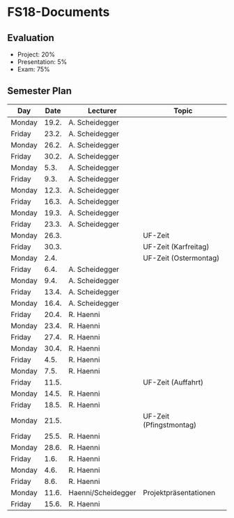# FS18-Documents

## Evaluation

* Project: 20%
* Presentation: 5%
* Exam: 75%

## Semester Plan

| Day    | Date  | Lecturer       | Topic                  |
| -------|-------|----------------|------------------------|
| Monday | 19.2. | A. Scheidegger |                        |
| Friday | 23.2. | A. Scheidegger |                        |
| Monday | 26.2. | A. Scheidegger |                        |
| Friday | 30.2. | A. Scheidegger |                        |
| Monday |  5.3. | A. Scheidegger |                        |
| Friday |  9.3. | A. Scheidegger |                        |
| Monday | 12.3. | A. Scheidegger |                        |
| Friday | 16.3. | A. Scheidegger |                        |
| Monday | 19.3. | A. Scheidegger |                        |
| Friday | 23.3. | A. Scheidegger |                        |
| Monday | 26.3. |                | UF-Zeit                |
| Friday | 30.3. |                | UF-Zeit (Karfreitag)   |
| Monday |  2.4. |                | UF-Zeit (Ostermontag)  |
| Friday |  6.4. | A. Scheidegger |                        |
| Monday |  9.4. | A. Scheidegger |                        |
| Friday | 13.4. | A. Scheidegger |                        |
| Monday | 16.4. | A. Scheidegger |                        |
| Friday | 20.4. | R. Haenni      |                        |
| Monday | 23.4. | R. Haenni      |                        |
| Friday | 27.4. | R. Haenni      |                        |
| Monday | 30.4. | R. Haenni      |                        |
| Friday |  4.5. | R. Haenni      |                        |
| Monday |  7.5. | R. Haenni      |                        |
| Friday | 11.5. |                | UF-Zeit (Auffahrt)     |
| Monday | 14.5. | R. Haenni      |                        |
| Friday | 18.5. | R. Haenni      |                        |
| Monday | 21.5. |                | UF-Zeit (Pfingstmontag)|
| Friday | 25.5. | R. Haenni      |                        |
| Monday | 28.6. | R. Haenni      |                        |
| Friday |  1.6. | R. Haenni      |                        |
| Monday |  4.6. | R. Haenni      |                        |
| Friday |  8.6. | R. Haenni      |                        |
| Monday | 11.6. | Haenni/Scheidegger | Projektpräsentationen  |
| Friday | 15.6. | R. Haenni      |                        |
